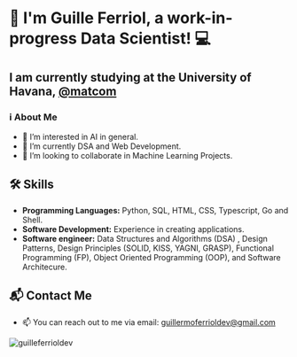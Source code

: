 # 👋 I'm Guille Ferriol, a work-in-progress Data Scientist! 💻

## I am currently studying at the University of Havana, [@matcom](https://github.com/matcom)

###  ℹ️ About Me
- 👀 I’m interested in AI in general.
- 🌱 I’m currently DSA and Web Development.
- 💞️ I’m looking to collaborate in Machine Learning Projects.

## 🛠️ Skills
- **Programming Languages:** Python, SQL, HTML, CSS, Typescript, Go and Shell.
- **Software Development:** Experience in creating applications.
- **Software engineer:** Data Structures and Algorithms (DSA) , Design Patterns, Design Principles (SOLID, KISS, YAGNI, GRASP), Functional Programming (FP), Object Oriented Programming (OOP),  and Software Architecure.

## 📬 Contact Me
- 📫 You can reach out to me via email: guillermoferrioldev@gmail.com

<p><img align="left" src="https://github-readme-stats.vercel.app/api?username=guilleferrioldev&show_icons=true&locale=en" alt="guilleferrioldev" /></p>

<!---
guilleferrioldev/guilleferrioldev is a ✨ special ✨ repository because its `README.md` (this file) appears on your GitHub profile.
You can click the Preview link to take a look at your changes.
--->
